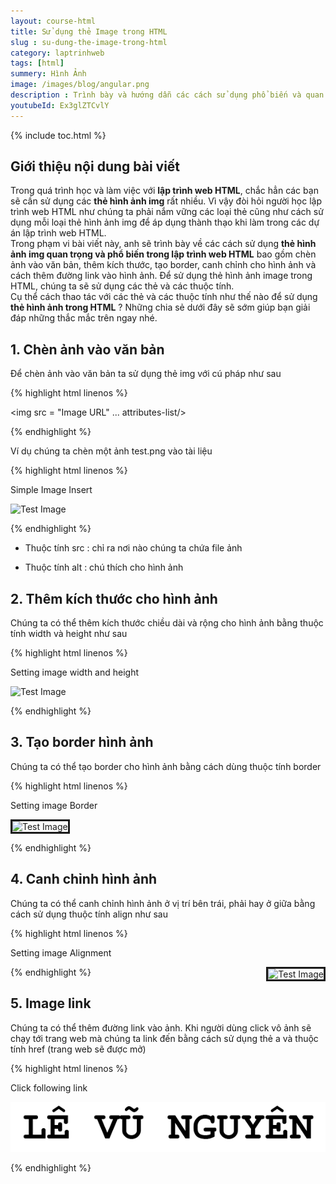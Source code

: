 ```yaml
---
layout: course-html
title: Sử dụng thẻ Image trong HTML   
slug : su-dung-the-image-trong-html
category: laptrinhweb
tags: [html]
summery: Hình Ảnh   
image: /images/blog/angular.png
description : Trình bày và hướng dẫn các cách sử dụng phổ biến và quan trọng của thẻ hình ảnh img trong lập trình web HTML bao gồm chèn ảnh vào văn bản, thêm kích thước, tạo border, canh chỉnh cho hình ảnh và cách thêm đường link vào hình ảnh. Để sử dụng thẻ hình ảnh image trong HTML, chúng ta sẽ sử dụng các thẻ và các thuộc tính như thẻ img, thẻ a, thuộc tính src, alt, width, height, border, align, href.
youtubeId: Ex3glZTCvlY
---
```


{% include toc.html %}

## **Giới thiệu nội dung bài viết**

Trong quá trình học và làm việc với <b>lập trình web HTML</b>,  chắc hẳn các bạn sẽ cần sử dụng các <b>thẻ hình ảnh img</b> rất nhiều. Vì vậy đòi hỏi người học lập trình web HTML như chúng ta phải nắm vững các loại thẻ cũng như cách sử dụng mỗi loại thẻ hình ảnh img để áp dụng thành thạo khi làm trong các dự án lập trình web HTML.
<br>
Trong phạm vi bài viết này, anh sẽ trình bày về các cách sử dụng <b>thẻ hình ảnh img quan trọng và phổ biến trong lập trình web HTML</b> bao gồm chèn ảnh vào văn bản, thêm kích thước, tạo border, canh chỉnh cho hình ảnh và cách thêm đường link vào hình ảnh. Để sử dụng thẻ hình ảnh image trong HTML, chúng ta sẽ sử dụng các thẻ và các thuộc tính.
<br>
Cụ thể cách thao tác với các thẻ và các thuộc tính như thế nào để sử dụng <b>thẻ hình ảnh trong HTML</b> ? Những chia sẻ dưới đây sẽ sớm giúp bạn giải đáp những thắc mắc trên ngay nhé.


## **1. Chèn ảnh vào văn bản**

Để chèn ảnh vào văn bản ta sử dụng thẻ img với cú pháp như sau

{% highlight html linenos %}

<img src = "Image URL" ... attributes-list/>

{% endhighlight %} 

Ví dụ chúng ta chèn một ảnh test.png vào tài liệu 

{% highlight html linenos %}

<!DOCTYPE html>
<html>

   <head>
      <title>Using Image in Webpage</title>
   </head>
   
   <body>
      <p>Simple Image Insert</p>
      <img src = "/html/images/test.png" alt = "Test Image" />
   </body>
   
</html>

{% endhighlight %} 

- Thuộc tính src : chỉ ra nơi nào chúng ta chứa file ảnh

- Thuộc tính alt : chú thích cho hình ảnh

## **2. Thêm kích thước cho hình ảnh**

Chúng ta có thể thêm kích thước chiều dài và rộng cho hình ảnh bằng thuộc tính width và height như sau

{% highlight html linenos %}

<!DOCTYPE html>

<html>

   <head>
      <title>Set Image Width and Height</title>
   </head>
   
   <body>
      <p>Setting image width and height</p>
      <img src = "/html/images/test.png" alt = "Test Image" width = "150" height = "100"/>
   </body>
   
</html>

{% endhighlight %}

## **3. Tạo border hình ảnh**

Chúng ta có thể tạo border cho hình ảnh bằng cách dùng thuộc tính border


{% highlight html linenos %}

<!DOCTYPE html>

<html>

   <head>
      <title>Set Image Border</title>
   </head>
   
   <body>
      <p>Setting image Border</p>
      <img src = "/html/images/test.png" alt = "Test Image" border = "3"/>
   </body>
   
</html>

{% endhighlight %}

## **4. Canh chỉnh hình ảnh**

Chúng ta có thể canh chỉnh hình ảnh ở vị trí bên trái, phải hay ở giữa bằng cách sử dụng thuộc tính align như sau

{% highlight html linenos %}

<!DOCTYPE html>
<html>

   <head>
      <title>Set Image Alignment</title>
   </head>
   
   <body>
      <p>Setting image Alignment</p>
      <img src = "/html/images/test.png" alt = "Test Image" border = "3" align = "right"/>
   </body>
   
</html>

{% endhighlight %}

## **5. Image link**

Chúng ta có thể thêm đường link vào ảnh. Khi người dùng click vô ảnh sẽ chạy tới trang web mà chúng ta link đến bằng cách sử dụng thẻ a và thuộc tính href (trang web sẽ được mở)

{% highlight html linenos %}

<!DOCTYPE html>
<html>

   <head>
      <title>Image Hyperlink Example</title>
   </head>
   
   <body>
      <p>Click following link</p>
      <a href = "https://levunguyen.com" target = "_self"> 
         <img src = "/images/logo.png" alt = "Tutorials Point" border = "0"/> 
      </a>
   </body>
   
</html>

{% endhighlight %}





















